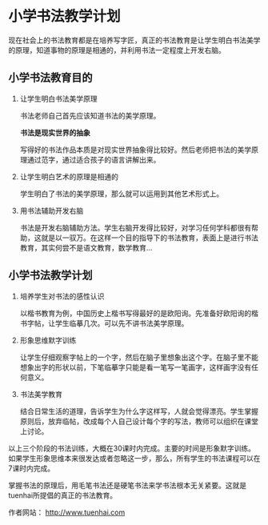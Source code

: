 # 小学书法教学计划

现在社会上的书法教育都是在培养写字匠，真正的书法教育是让学生明白书法美学的原理，知道事物的原理是相通的，并利用书法一定程度上开发右脑。

## 小学书法教育目的

1. 让学生明白书法美学原理

	书法老师自己首先应该知道书法的美学原理。
	
	**书法是现实世界的抽象**
	
	写得好的书法作品本质是对现实世界抽象得比较好。然后老师把书法的美学原理通过范字，通过适合孩子的语言讲解出来。


2. 让学生明白艺术的原理是相通的

	学生明白了书法的美学原理，那么就可以运用到其他艺术形式上。

3. 用书法辅助开发右脑

	书法是开发右脑辅助方法。学生右脑开发得比较好，对学习任何学科都很有帮助，这就是以一驭万。在这样一个目的指导下的书法教育，表面上是进行书法教育，其实何尝不是语文教育，数学教育...


## 小学书法教学计划

1. 培养学生对书法的感性认识

	以楷书教育为例，中国历史上楷书写得最好的是欧阳询。先准备好欧阳询的楷书字帖，让学生临摹几次。可以先不讲书法美学原理。

2. 形象思维默字训练

	让学生仔细观察字帖上的一个字，然后在脑子里想象出这个字。在脑子里不能想象出字的形状以前，下笔临摹字只能是看一笔写一笔画字，这样画字没有任何意义。

3. 书法美学教育

	结合日常生活的道理，告诉学生为什么字这样写，人就会觉得漂亮。学生掌握原则后，放弃临帖，改成每个人自己设计每个字的写法，教师可以组织在课堂上讨论。


以上三个阶段的书法训练，大概在30课时内完成。主要的时间是形象默字训练。如果学生形象思维本来很发达或者忽略这一步，那么，所有学生的书法课程可以在7课时内完成。

掌握书法的原理后，用毛笔书法还是硬笔书法来学书法根本无关紧要。这就是tuenhai所提倡的真正的书法教育。


作者网站： http://www.tuenhai.com